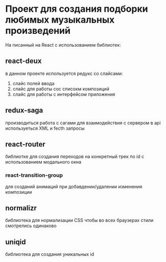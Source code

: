 # Проект для создания подборки любимых музыкальных произведений 

На писанный на React c использованием библиотек:

## react-deux

в данном проекте используется редукс со слайсами:
1. слайс полей ввода
2. слайс для работы сос списокм композиций
3. слайс для работы с интерфейсом приложения

## redux-saga

производиться работа с сагами для взаимодействия с сервером
в api используеться XML и fecth запросы

## react-router

библиотке для создания переходов на конкретный трек по id с использованием модального окна

### react-transition-group

для созданий анимаций при добавдении/удалении изменения композиции

## normalizr

библиотека для нормализации CSS чтобы во всех браузерах стили смотрелись одинаково

## uniqid

библиотека для создания уникальных id 